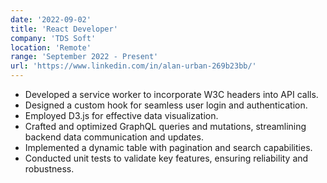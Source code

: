 ```yaml
---
date: '2022-09-02'
title: 'React Developer'
company: 'TDS Soft'
location: 'Remote'
range: 'September 2022 - Present'
url: 'https://www.linkedin.com/in/alan-urban-269b23bb/'
---
```


- Developed a service worker to incorporate W3C headers into API calls.
- Designed a custom hook for seamless user login and authentication.
- Employed D3.js for effective data visualization.
- Crafted and optimized GraphQL queries and mutations, streamlining backend data communication and updates.
- Implemented a dynamic table with pagination and search capabilities.
- Conducted unit tests to validate key features, ensuring reliability and robustness.
